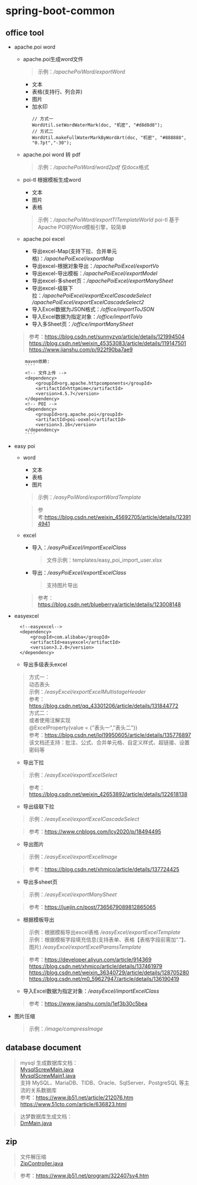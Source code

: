 # spring-boot-common

## office tool

- apache.poi word
    - apache.poi生成word文件
        > 示例：_/apachePoiWord/exportWord_
        - 文本
        - 表格(支持行、列合并)
        - 图片
        - 加水印
            ````
            // 方式一
            WordUtil.setWordWaterMark(doc, "机密", "#d8d8d8");
            // 方式二
            WordUtil.makeFullWaterMarkByWordArt(doc, "机密", "#888888", "0.7pt","-30");
            ````
    - apache.poi word 转 pdf
        > 示例：_/apachePoiWord/word2pdf_ 仅docx格式 
    - poi-tl 根据模板生成word
        - 文本
        - 图片
        - 表格
        > 示例：_/apachePoiWord/exportTlTemplateWorld_
        poi-tl 基于Apache POI的Word模板引擎，较简单
    
    - apache.poi excel
        - 导出excel-Map(支持下拉、合并单元格)：_/apachePoiExcel/exportMap_
        - 导出excel-根据对象导出：_/apachePoiExcel/exportVo_
        - 导出excel-导出模板：_/apachePoiExcel/exportModel_
        - 导出excel-多sheet页：_/apachePoiExcel/exportManySheet_
        - 导出excel-级联下拉：_/apachePoiExcel/exportExcelCascadeSelect_ _/apachePoiExcel/exportExcelCascadeSelect2_
        - 导入Excel数据为JSON格式：_/office/importToJSON_
        - 导入Excel数据为指定对象：_/office/importToVo_
        - 导入多Sheet页：_/office/importManySheet_

    > 参考：<https://blog.csdn.net/sunnyzyq/article/details/121994504>  
  > <https://blog.csdn.net/weixin_45353083/article/details/119147501>  
  > <https://www.jianshu.com/p/922f90ba7ae9> 

          maven依赖:
          ````
          <!-- 文件上传 -->
          <dependency>
              <groupId>org.apache.httpcomponents</groupId>
              <artifactId>httpmime</artifactId>
              <version>4.5.7</version>
          </dependency>
          <!-- POI -->
          <dependency>
              <groupId>org.apache.poi</groupId>
              <artifactId>poi-ooxml</artifactId>
              <version>3.16</version>
          </dependency>
          ````
- easy poi 
    - word
        - 文本
        - 表格
        - 图片
        > 示例：_/easyPoiWord/exportWordTemplate_  

        > 参考:<https://blog.csdn.net/weixin_45692705/article/details/123914941>
    - excel
        - 导入：_/easyPoiExcel/importExcelClass_
            > 文件示例：templates/easy_poi_import_user.xlsx
        - 导出：_/easyPoiExcel/exportExcelClass_
            > 支持图片导出
        > 参考：<https://blog.csdn.net/blueberrya/article/details/123008148>

- easyexcel
  ````
    <!--easyexcel-->
    <dependency>
        <groupId>com.alibaba</groupId>
        <artifactId>easyexcel</artifactId>
        <version>3.2.0</version>
    </dependency>
    ````

    - 导出多级表头excel
    > 方式一：  
    动态表头  
    示例：_/easyExcel/exportExcelMultistageHeader_  
    参考：<https://blog.csdn.net/qq_43301206/article/details/131844772>  
    方式二：  
    或者使用注解实现  
    @ExcelProperty(value = {"表头一","表头二"})  
    参考：<https://blog.csdn.net/lol19950605/article/details/135776897>  
    该文档还支持：批注、公式、合并单元格、自定义样式、超链接、设置密码等

    - 导出下拉
    > 示例：_/easyExcel/exportExcelSelect_
  
    > 参考：<https://blog.csdn.net/weixin_42653892/article/details/122618138>

    - 导出级联下拉
    > 示例：_/easyExcel/exportExcelCascadeSelect_

    > 参考：<https://www.cnblogs.com/lcy2020/p/18494495>

    - 导出图片
    > 示例：_/easyExcel/exportExcelImage_

    > 参考：<https://blog.csdn.net/xhmico/article/details/137724425>

    - 导出多sheet页
  > 示例：_/easyExcel/exportManySheet_

  > 参考：<https://juejin.cn/post/7365679089812865065>    

    - 根据模板导出
    > 示例：根据模板导出excel表格 _/easyExcel/exportExcelTemplate_  
  > 示例：根据模板字段填充信息(支持表单、表格【表格字段前需加“.”】、图片) _/easyExcel/exportExcelParamsTemplate_

  > 参考：<https://developer.aliyun.com/article/914369>  
    <https://blog.csdn.net/xhmico/article/details/137461979>  
    <https://blog.csdn.net/weixin_36340729/article/details/128705280>  
    <https://blog.csdn.net/m0_59627947/article/details/136190419>

    - 导入Excel数据为指定对象：_/easyExcel/importExcelClass_

    > 参考：<https://www.jianshu.com/p/1ef3b30c5bea>

- 图片压缩
    > 示例：_/image/compressImage_

## database document

> mysql 生成数据库文档：  
> [MysqlScrewMain.java](src%2Fmain%2Fjava%2Fcom%2Fexample%2Fspringbootcommon%2Fcommon%2Fdocument%2FMysqlScrewMain.java)  
> [MysqlScrewMain1.java](src%2Fmain%2Fjava%2Fcom%2Fexample%2Fspringbootcommon%2Fcommon%2Fdocument%2FMysqlScrewMain1.java)  
> 支持 MySQL、MariaDB、TIDB、Oracle、SqlServer、PostgreSQL 等主流的关系数据库  
> 参考：<https://www.jb51.net/article/212076.htm>  
> <https://www.51cto.com/article/636823.html>

> 达梦数据库生成文档：  
> [DmMain.java](src%2Fmain%2Fjava%2Fcom%2Fexample%2Fspringbootcommon%2Fcommon%2Fdocument%2FDmMain.java)

## zip

> 文件解压缩  
> [ZipController.java](src%2Fmain%2Fjava%2Fcom%2Fexample%2Fspringbootcommon%2Fcontroller%2FZipController.java)

> 参考：<https://www.jb51.net/program/322407sy4.htm>

